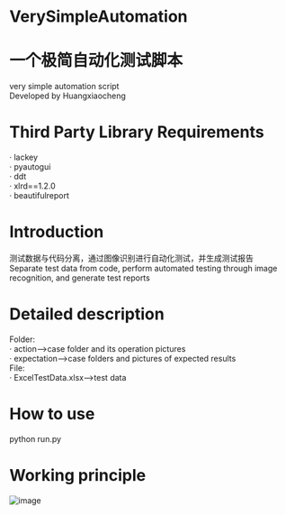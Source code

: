 # VerySimpleAutomation 
# 一个极简自动化测试脚本  
very simple automation script  
Developed by Huangxiaocheng  
# Third Party Library Requirements  
· lackey  
· pyautogui  
· ddt  
· xlrd==1.2.0  
· beautifulreport  
# Introduction  
测试数据与代码分离，通过图像识别进行自动化测试，并生成测试报告  
Separate test data from code, perform automated testing through image recognition, and generate test reports    
# Detailed description  
Folder:  
· action-->case folder and its operation pictures  
· expectation-->case folders and pictures of expected results  
File:  
· ExcelTestData.xlsx-->test data  
# How to use  
python run.py  
# Working principle  
![image](https://user-images.githubusercontent.com/33822034/147650007-da6e9b42-7f1a-4be5-bf84-bc9963d50c25.png)
